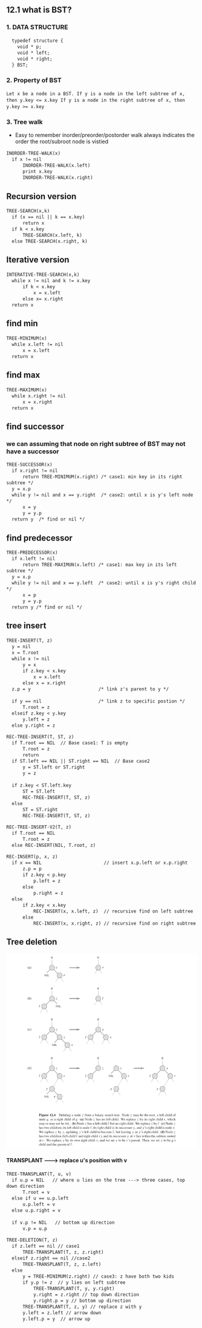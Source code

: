 ## 12.1 what is BST?
### 1. DATA STRUCTURE
```
  typedef structure {
    void * p;
    void * left;
    void * right;
  } BST;
```
### 2. Property of BST
`Let x be a node in a BST.
If y is a node in the left subtree of x, then y.key <= x.key
If y is a node in the right subtree of x, then y.key >= x.key`

### 3. Tree walk
* Easy to remember inorder/preorder/postorder walk always indicates the order the root/subroot node is vistied


```
INORDER-TREE-WALK(x)
  if x != nil
      INORDER-TREE-WALK(x.left)
      print x.key
      INORDER-TREE-WALK(x.right)
```
## Recursion version
```
TREE-SEARCH(x,k)
  if (x == nil || k == x.key)
      return x
  if k < x.key
      TREE-SEARCH(x.left, k)
  else TREE-SEARCH(x.right, k)
```
## Iterative version
```
INTERATIVE-TREE-SEARCH(x,k)
  while x != nil and k != x.key
      if k < x.key
          x = x.left
      else x= x.right
  return x
```
## find min
```
TREE-MINIMUM(x)
  while x.left != nil
      x = x.left
  return x
```
## find max
```
TREE-MAXIMUM(x)
  while x.right != nil
      x = x.right
  return x
```
## find successor
### we can assuming that node on right subtree of BST may not have a successor
```
TREE-SUCCESSOR(x)
  if x.right != nil
      return TREE-MINIMUM(x.right) /* case1: min key in its right subtree */
  y = x.p
  while y != nil and x == y.right  /* case2: until x is y's left node */
      x = y
      y = y.p
  return y  /* find or nil */
```
## find predecessor
```
TREE-PREDECESSOR(x)
  if x.left != nil
      return TREE-MAXIMUN(x.left) /* case1: max key in its left subtree */
  y = x.p
  while y != nil and x == y.left  /* case2: until x is y's right child */
      x = p
      y = y.p
  return y /* find or nil */

```
## tree insert
```
TREE-INSERT(T, z)
  y = nil
  x = T.root
  while x != nil
      y = x
      if z.key < x.key
          x = x.left
      else x = x.right
  z.p = y                         /* link z's parent to y */

  if y == nil                     /* link z to specific postion */
      T.root = z
  elseif z.key < y.key
      y.left = z
  else y.right = z
```
```
REC-TREE-INSERT(T, ST, z)
  if T.root == NIL  // Base case1: T is empty
      T.root = z
      return
  if ST.left == NIL || ST.right == NIL  // Base case2
      y = ST.left or ST.right
      y = z

  if z.key < ST.left.key
      ST = ST.left
      REC-TREE-INSERT(T, ST, z)
  else
      ST = ST.right
      REC-TREE-INSERT(T, ST, z)
```
```
REC-TREE-INSERT-V2(T, z)
  if T.root == NIL
      T.root = z
  else REC-INSERT(NIL, T.root, z)
```
```
REC-INSERT(p, x, z)
  if x == NIL                       // insert x.p.left or x.p.right
      z.p = p
      if z.key < p.key
          p.left = z
      else
          p.right = z
  else
      if z.key < x.key
          REC-INSERT(x, x.left, z)  // recursive find on left subtree
      else
          REC-INSERT(x, x.right, z) // recursive find on right subtree
```
## Tree deletion
![](image/Tree_delete.png)

#### TRANSPLANT ---> replace u's position with v
```
TREE-TRANSPLANT(T, u, v)
  if u.p = NIL   // where u lies on the tree ---> three cases, top down direction
      T.root = v
  else if u == u.p.left
      u.p.left = v
  else u.p.right = v

  if v.p != NIL   // bottom up direction
      v.p = u.p
```

```
TREE-DELETION(T, z)
  if z.left == nil // case1
      TREE-TRANSPLANT(T, z, z.right)
  elseif z.right == nil //case2
      TREE-TRANSPLANT(T, z, z.left)
  else
      y = TREE-MINIMUM(z.right) // case3: z have both two kids
      if y.p != z  // y lies on left subtree
          TREE-TRANSPLANT(T, y, y.right)
          y.right = z.right // top down direction
          y.right.p = y // bottom up direction
      TREE-TRANSPLANT(T, z, y) // replace z with y
      y.left = z.left // arrow down
      y.left.p = y  // arrow up
```
